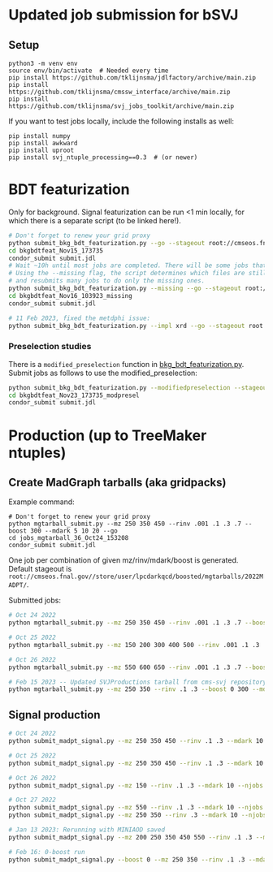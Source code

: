 # Updated job submission for bSVJ

## Setup

```
python3 -m venv env
source env/bin/activate  # Needed every time
pip install https://github.com/tklijnsma/jdlfactory/archive/main.zip
pip install https://github.com/tklijnsma/cmssw_interface/archive/main.zip
pip install https://github.com/tklijnsma/svj_jobs_toolkit/archive/main.zip
```

If you want to test jobs locally, include the following installs as well:

```
pip install numpy
pip install awkward
pip install uproot
pip install svj_ntuple_processing==0.3  # (or newer)
```

# BDT featurization

Only for background. Signal featurization can be run <1 min locally, for which there is a separate script (to be linked here!).

```bash
# Don't forget to renew your grid proxy
python submit_bkg_bdt_featurization.py --go --stageout root://cmseos.fnal.gov//store/user/lpcdarkqcd/boosted/bdt_features/bkg_nov14/BDTFEATURES
cd bkgbdtfeat_Nov15_173735
condor_submit submit.jdl
# Wait ~10h until most jobs are completed. There will be some jobs that are slow.
# Using the --missing flag, the script determines which files are still missing,
# and resubmits many jobs to do only the missing ones.
python submit_bkg_bdt_featurization.py --missing --go --stageout root://cmseos.fnal.gov//store/user/lpcdarkqcd/boosted/bdt_features/bkg_nov14/BDTFEATURES
cd bkgbdtfeat_Nov16_103923_missing
condor_submit submit.jdl

# 11 Feb 2023, fixed the metdphi issue:
python submit_bkg_bdt_featurization.py --impl xrd --go --stageout root://cmseos.fnal.gov//store/user/lpcdarkqcd/boosted/bdt_features/bkg_feb11/BDTFEATURES
```


### Preselection studies

There is a `modified_preselection` function in [bkg_bdt_featurization.py](bkg_bdt_featurization.py). Submit jobs as follows to use the modified_preselection:

```bash
python submit_bkg_bdt_featurization.py --modifiedpreselection --stageout davs://hepcms-se2.umd.edu:1094//store/user/thomas.klijnsma/bkg_nov23_modpresel/BDTFEATURES --impl gfal --go
cd bkgbdtfeat_Nov23_173735_modpresel
condor_submit submit.jdl
```


# Production (up to TreeMaker ntuples)

## Create MadGraph tarballs (aka gridpacks)

Example command:

```
# Don't forget to renew your grid proxy
python mgtarball_submit.py --mz 250 350 450 --rinv .001 .1 .3 .7 --boost 300 --mdark 5 10 20 --go
cd jobs_mgtarball_36_Oct24_153208
condor_submit submit.jdl
```

One job per combination of given mz/rinv/mdark/boost is generated. Default stageout is `root://cmseos.fnal.gov//store/user/lpcdarkqcd/boosted/mgtarballs/2022MADPT/`.

Submitted jobs:

```bash
# Oct 24 2022
python mgtarball_submit.py --mz 250 350 450 --rinv .001 .1 .3 .7 --boost 300 --mdark 5 10 20 --go

# Oct 25 2022
python mgtarball_submit.py --mz 150 200 300 400 500 --rinv .001 .1 .3 .7 --boost 300 --mdark 5 10 20 --go

# Oct 26 2022
python mgtarball_submit.py --mz 550 600 650 --rinv .001 .1 .3 .7 --boost 300 --mdark 5 10 20 --go

# Feb 15 2023 -- Updated SVJProductions tarball from cms-svj repository
python mgtarball_submit.py --mz 250 350 --rinv .1 .3 --boost 0 300 --mdark 10 --go
```

## Signal production

```bash
# Oct 24 2022
python submit_madpt_signal.py --mz 250 350 450 --rinv .1 .3 --mdark 10 --njobs 400 --go

# Oct 25 2022
python submit_madpt_signal.py --mz 250 350 450 --rinv .1 .3 --mdark 10 --njobs 600 --startseed 400 --go

# Oct 26 2022
python submit_madpt_signal.py --mz 150 --rinv .1 .3 --mdark 10 --njobs 1000 --go

# Oct 27 2022
python submit_madpt_signal.py --mz 550 --rinv .1 .3 --mdark 10 --njobs 1000 --go
python submit_madpt_signal.py --mz 250 350 --rinv .3 --mdark 10 --njobs 1000 --startseed 1000 --go

# Jan 13 2023: Rerunning with MINIAOD saved
python submit_madpt_signal.py --mz 200 250 350 450 550 --rinv .1 .3 --mdark 10 --njobs 2000 --startseed 5000 --go

# Feb 16: 0-boost run
python submit_madpt_signal.py --boost 0 --mz 250 350 --rinv .1 .3 --mdark 10 --njobs 2000 --nevents 300 --startseed 0 --go
```